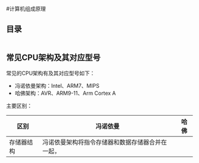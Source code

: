 #计算机组成原理 

## 目录

```toc
```

## 常见CPU架构及其对应型号

常见的CPU架构有及其对应型号如下：
- 冯诺依曼架构：Intel、ARM7、MIPS
- 哈佛架构：AVR、ARM9-11、Arm Cortex A

主要区别：

| 区别    | 冯诺依曼                         | 哈佛  |
| ----- | ---------------------------- | --- |
| 存储器结构 | 冯诺依曼架构将指令存储器和数据存储器合并在一起，<br> |     |
